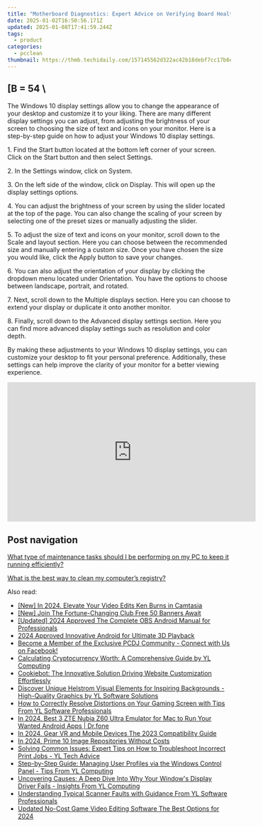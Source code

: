 ```yaml
---
title: "Motherboard Diagnostics: Expert Advice on Verifying Board Health with YL Computing Techniques"
date: 2025-01-02T16:50:56.171Z
updated: 2025-01-08T17:41:59.244Z
tags:
  - product
categories:
  - pcclean
thumbnail: https://thmb.techidaily.com/157145562d322ac42b18debf7cc17b6e328143a79a361dfc0ab65e3b0afbaf26.jpg
---
```


## \[B = 54 \

The Windows 10 display settings allow you to change the appearance of your desktop and customize it to your liking. There are many different display settings you can adjust, from adjusting the brightness of your screen to choosing the size of text and icons on your monitor. Here is a step-by-step guide on how to adjust your Windows 10 display settings. 

1\. Find the Start button located at the bottom left corner of your screen. Click on the Start button and then select Settings.

2\. In the Settings window, click on System.

3\. On the left side of the window, click on Display. This will open up the display settings options. 

4\. You can adjust the brightness of your screen by using the slider located at the top of the page. You can also change the scaling of your screen by selecting one of the preset sizes or manually adjusting the slider.

5\. To adjust the size of text and icons on your monitor, scroll down to the Scale and layout section. Here you can choose between the recommended size and manually entering a custom size. Once you have chosen the size you would like, click the Apply button to save your changes.

6\. You can also adjust the orientation of your display by clicking the dropdown menu located under Orientation. You have the options to choose between landscape, portrait, and rotated.

7\. Next, scroll down to the Multiple displays section. Here you can choose to extend your display or duplicate it onto another monitor.

8\. Finally, scroll down to the Advanced display settings section. Here you can find more advanced display settings such as resolution and color depth. 

By making these adjustments to your Windows 10 display settings, you can customize your desktop to fit your personal preference. Additionally, these settings can help improve the clarity of your monitor for a better viewing experience.

<!-- affiliate ads begin -->
<iframe width="560" height="315" src="https://www.youtube.com/embed/Xq2r4ZKM-Po?si=fA2DdEB1op-atCkz" title="YouTube video player" frameborder="0" allow="accelerometer; autoplay; clipboard-write; encrypted-media; gyroscope; picture-in-picture; web-share" referrerpolicy="strict-origin-when-cross-origin" allowfullscreen></iframe>
<!-- affiliate ads end -->

## Post navigation

[What type of maintenance tasks should I be performing on my PC to keep it running efficiently?](https://tools.techidaily.com/pcclean/products/)

[What is the best way to clean my computer’s registry?](https://tools.techidaily.com/pcclean/products/)

<ins class="adsbygoogle"
     style="display:block"
     data-ad-format="autorelaxed"
     data-ad-client="ca-pub-7571918770474297"
     data-ad-slot="1223367746"></ins>

<ins class="adsbygoogle"
     style="display:block"
     data-ad-client="ca-pub-7571918770474297"
     data-ad-slot="8358498916"
     data-ad-format="auto"
     data-full-width-responsive="true"></ins>

<span class="atpl-alsoreadstyle">Also read:</span>
<div><ul>
<li><a href="https://screen-video-capture.techidaily.com/new-in-2024-elevate-your-video-edits-ken-burns-in-camtasia/"><u>[New] In 2024, Elevate Your Video Edits Ken Burns in Camtasia</u></a></li>
<li><a href="https://youtube-webster.techidaily.com/oin-the-fortune-changing-club-free-50-banners-await/"><u>[New] Join The Fortune-Changing Club Free 50 Banners Await</u></a></li>
<li><a href="https://remote-screen-capture.techidaily.com/updated-2024-approved-the-complete-obs-android-manual-for-professionals/"><u>[Updated] 2024 Approved The Complete OBS Android Manual for Professionals</u></a></li>
<li><a href="https://some-knowledge.techidaily.com/2024-approved-innovative-android-for-ultimate-3d-playback/"><u>2024 Approved Innovative Android for Ultimate 3D Playback</u></a></li>
<li><a href="https://win-exclusive.techidaily.com/become-a-member-of-the-exclusive-pcdj-community-connect-with-us-on-facebook/"><u>Become a Member of the Exclusive PCDJ Community - Connect with Us on Facebook!</u></a></li>
<li><a href="https://win-exclusive.techidaily.com/calculating-cryptocurrency-worth-a-comprehensive-guide-by-yl-computing/"><u>Calculating Cryptocurrency Worth: A Comprehensive Guide by YL Computing</u></a></li>
<li><a href="https://solve-news.techidaily.com/cookiebot-the-innovative-solution-driving-website-customization-effortlessly/"><u>Cookiebot: The Innovative Solution Driving Website Customization Effortlessly</u></a></li>
<li><a href="https://win-exclusive.techidaily.com/discover-unique-helstrom-visual-elements-for-inspiring-backgrounds-high-quality-graphics-by-yl-software-solutions/"><u>Discover Unique Helstrom Visual Elements for Inspiring Backgrounds - High-Quality Graphics by YL Software Solutions</u></a></li>
<li><a href="https://win-exclusive.techidaily.com/how-to-correctly-resolve-distortions-on-your-gaming-screen-with-tips-from-yl-software-professionals/"><u>How to Correctly Resolve Distortions on Your Gaming Screen with Tips From YL Software Professionals</u></a></li>
<li><a href="https://screen-mirror.techidaily.com/in-2024-best-3-zte-nubia-z60-ultra-emulator-for-mac-to-run-your-wanted-android-apps-drfone-by-drfone-android/"><u>In 2024, Best 3 ZTE Nubia Z60 Ultra Emulator for Mac to Run Your Wanted Android Apps | Dr.fone</u></a></li>
<li><a href="https://article-helps.techidaily.com/in-2024-gear-vr-and-mobile-devices-the-2023-compatibility-guide/"><u>In 2024, Gear VR and Mobile Devices The 2023 Compatibility Guide</u></a></li>
<li><a href="https://article-tips.techidaily.com/in-2024-prime-10-image-repositories-without-costs/"><u>In 2024, Prime 10 Image Repositories Without Costs</u></a></li>
<li><a href="https://win-exclusive.techidaily.com/solving-common-issues-expert-tips-on-how-to-troubleshoot-incorrect-print-jobs-yl-tech-advice/"><u>Solving Common Issues: Expert Tips on How to Troubleshoot Incorrect Print Jobs - YL Tech Advice</u></a></li>
<li><a href="https://win-exclusive.techidaily.com/step-by-step-guide-managing-user-profiles-via-the-windows-control-panel-tips-from-yl-computing/"><u>Step-by-Step Guide: Managing User Profiles via the Windows Control Panel - Tips From YL Computing</u></a></li>
<li><a href="https://win-exclusive.techidaily.com/uncovering-causes-a-deep-dive-into-why-your-windows-display-driver-fails-insights-from-yl-computing/"><u>Uncovering Causes: A Deep Dive Into Why Your Window's Display Driver Fails - Insights From YL Computing</u></a></li>
<li><a href="https://win-exclusive.techidaily.com/understanding-typical-scanner-faults-with-guidance-from-yl-software-professionals/"><u>Understanding Typical Scanner Faults with Guidance From YL Software Professionals</u></a></li>
<li><a href="https://ai-video-apps.techidaily.com/updated-no-cost-game-video-editing-software-the-best-options-for-2024/"><u>Updated No-Cost Game Video Editing Software The Best Options for 2024</u></a></li>
</ul></div>

